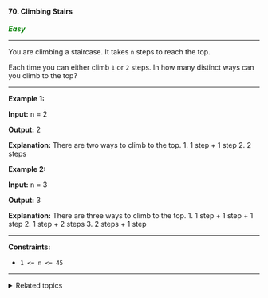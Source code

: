 #### 70. Climbing Stairs

<span style="color:green">***Easy***</span>
___

You are climbing a staircase. It takes `n` steps to reach the top.

Each time you can either climb `1` or `2` steps. In how many distinct ways can you climb to the top?
___

**Example 1:**

**Input:** n = 2

**Output:** 2

**Explanation:** There are two ways to climb to the top. 1. 1 step + 1 step 2. 2 steps 

**Example 2:**

**Input:** n = 3

**Output:** 3

**Explanation:** There are three ways to climb to the top. 1. 1 step + 1 step + 1 step 2. 1 step + 2 steps 3. 2 steps + 1 step 
___

**Constraints:**

*   `1 <= n <= 45`

___

<details><summary>Related topics</summary>

[#Dynamic Programming](https://leetcode.com/tag/dynamic-programming/)
[#Math](https://leetcode.com/tag/math/)
[Memoization](https://leetcode.com/tag/memoization/)

</details>
